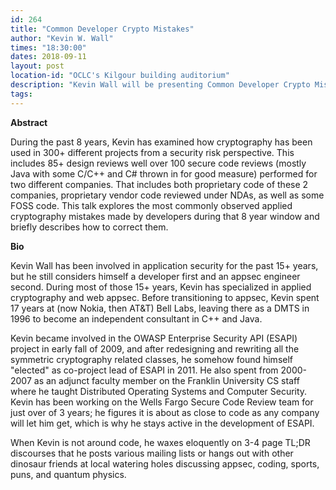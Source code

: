 ```yaml
---
id: 264
title: "Common Developer Crypto Mistakes"
author: "Kevin W. Wall"
times: "18:30:00"
dates: 2018-09-11
layout: post
location-id: "OCLC's Kilgour building auditorium"  
description: "Kevin Wall will be presenting Common Developer Crypto Mistakes."
tags: 
---
```

**Abstract**

During the past 8 years, Kevin has examined how cryptography has been used in 300+ different projects from a security risk perspective. This includes 85+ design reviews well over 100 secure code reviews (mostly Java with some C/C++ and C# thrown in for good measure) performed for two different companies. That includes both proprietary code of these 2 companies, proprietary vendor code reviewed under NDAs, as well as some FOSS code. This talk explores the most commonly observed applied cryptography mistakes made by developers during that 8 year window and briefly describes how to correct them.

**Bio**

Kevin Wall has been involved in application security for the past 15+ years, but he still considers himself a developer first and an appsec engineer second.  During most of those 15+ years, Kevin has specialized in applied cryptography and web appsec. Before transitioning to appsec, Kevin spent 17 years at (now Nokia, then AT&T) Bell Labs, leaving there as a DMTS in 1996 to become an independent consultant in C++ and Java.

Kevin became involved in the OWASP Enterprise Security API (ESAPI) project in early fall of 2009, and after redesigning and rewriting all the symmetric cryptography related classes, he somehow found himself "elected" as co-project lead of ESAPI in 2011. He also spent from 2000-2007 as an adjunct faculty member on the Franklin University CS staff where he taught Distributed Operating Systems and Computer Security. Kevin has been working on the Wells Fargo Secure Code Review team for just over of 3 years; he figures it is about as close to code as any company will let him get, which is why he stays active in the development of ESAPI.

When Kevin is not around code, he waxes eloquently on 3-4 page TL;DR discourses that he posts various mailing lists or hangs out with other dinosaur friends at local watering holes discussing appsec, coding, sports, puns, and quantum physics.
